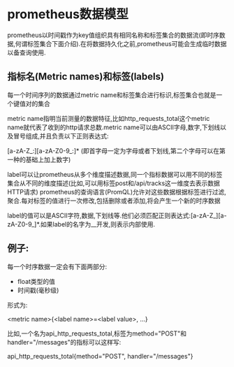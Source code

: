 # prometheus数据模型

prometheus以时间戳作为key值组织具有相同名称和标签集合的数据流(即时序数据,何谓标签集合下面介绍).在将数据持久化之前,prometheus可能会生成临时数据以备查询使用.

## 指标名(Metric names)和标签(labels)

每一个时间序列的数据通过metric name和标签集合进行标识,标签集合也就是一个键值对的集合

metric name指明当前测量的数据特征,比如http_requests_total这个metric name就代表了收到的http请求总数.metric name可以由ASCII字母,数字,下划线以及冒号组成,并且负责以下正则表达式:

[a-zA-Z_:][a-zA-Z0-9_:]*
(即首字母一定为字母或者下划线,第二个字母可以在第一种的基础上加上数字)

label可以让prometheus从多个维度描述数据,同一个指标数据可以用不同的标签集合从不同的维度描述(比如,可以用标签post和/api/tracks这一维度去表示数据HTTP请求)
prometheus的查询语言(PromQL)允许对这些数据根据标签进行过滤,聚合.每对标签的值进行一次修改,包括删除或者添加,将会产生一个新的时序数据

label的值可以是ASCII字符,数据,下划线等.他们必须匹配正则表达式:[a-zA-Z_][a-zA-Z0-9_]*.如果label的名字为__开发,则表示内部使用.

## 例子:

每一个时序数据一定会有下面两部分:

- float类型的值
- 时间戳(毫秒级)

形式为:

\<metric name\>{\<label name\>=\<label value\>, ...}

比如,一个名为api_http_requests_total,标签为method="POST"和handler="/messages"的指标可以这样写:

api_http_requests_total{method="POST", handler="/messages"}

